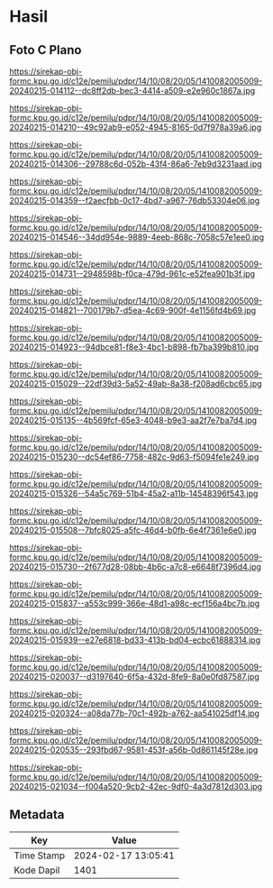 # Hasil

## Foto C Plano

https://sirekap-obj-formc.kpu.go.id/c12e/pemilu/pdpr/14/10/08/20/05/1410082005009-20240215-014112--dc8ff2db-bec3-4414-a509-e2e960c1867a.jpg

https://sirekap-obj-formc.kpu.go.id/c12e/pemilu/pdpr/14/10/08/20/05/1410082005009-20240215-014210--49c92ab9-e052-4945-8165-0d7f978a39a6.jpg

https://sirekap-obj-formc.kpu.go.id/c12e/pemilu/pdpr/14/10/08/20/05/1410082005009-20240215-014306--29788c6d-052b-43f4-86a6-7eb9d3231aad.jpg

https://sirekap-obj-formc.kpu.go.id/c12e/pemilu/pdpr/14/10/08/20/05/1410082005009-20240215-014359--f2aecfbb-0c17-4bd7-a967-76db53304e06.jpg

https://sirekap-obj-formc.kpu.go.id/c12e/pemilu/pdpr/14/10/08/20/05/1410082005009-20240215-014546--34dd954e-9889-4eeb-868c-7058c57e1ee0.jpg

https://sirekap-obj-formc.kpu.go.id/c12e/pemilu/pdpr/14/10/08/20/05/1410082005009-20240215-014731--2948598b-f0ca-479d-961c-e52fea901b3f.jpg

https://sirekap-obj-formc.kpu.go.id/c12e/pemilu/pdpr/14/10/08/20/05/1410082005009-20240215-014821--700179b7-d5ea-4c69-900f-4e1156fd4b69.jpg

https://sirekap-obj-formc.kpu.go.id/c12e/pemilu/pdpr/14/10/08/20/05/1410082005009-20240215-014923--94dbce81-f8e3-4bc1-b898-fb7ba399b810.jpg

https://sirekap-obj-formc.kpu.go.id/c12e/pemilu/pdpr/14/10/08/20/05/1410082005009-20240215-015029--22df39d3-5a52-49ab-8a38-f208ad6cbc65.jpg

https://sirekap-obj-formc.kpu.go.id/c12e/pemilu/pdpr/14/10/08/20/05/1410082005009-20240215-015135--4b569fcf-65e3-4048-b9e3-aa2f7e7ba7d4.jpg

https://sirekap-obj-formc.kpu.go.id/c12e/pemilu/pdpr/14/10/08/20/05/1410082005009-20240215-015230--dc54ef86-7758-482c-9d63-f5094fe1e249.jpg

https://sirekap-obj-formc.kpu.go.id/c12e/pemilu/pdpr/14/10/08/20/05/1410082005009-20240215-015326--54a5c769-51b4-45a2-a11b-14548396f543.jpg

https://sirekap-obj-formc.kpu.go.id/c12e/pemilu/pdpr/14/10/08/20/05/1410082005009-20240215-015508--7bfc8025-a5fc-46d4-b0fb-6e4f7361e6e0.jpg

https://sirekap-obj-formc.kpu.go.id/c12e/pemilu/pdpr/14/10/08/20/05/1410082005009-20240215-015730--2f677d28-08bb-4b6c-a7c8-e6648f7396d4.jpg

https://sirekap-obj-formc.kpu.go.id/c12e/pemilu/pdpr/14/10/08/20/05/1410082005009-20240215-015837--a553c999-366e-48d1-a98c-ecf156a4bc7b.jpg

https://sirekap-obj-formc.kpu.go.id/c12e/pemilu/pdpr/14/10/08/20/05/1410082005009-20240215-015939--e27e6818-bd33-413b-bd04-ecbc61888314.jpg

https://sirekap-obj-formc.kpu.go.id/c12e/pemilu/pdpr/14/10/08/20/05/1410082005009-20240215-020037--d3197640-6f5a-432d-8fe9-8a0e0fd87587.jpg

https://sirekap-obj-formc.kpu.go.id/c12e/pemilu/pdpr/14/10/08/20/05/1410082005009-20240215-020324--a08da77b-70c1-492b-a762-aa541025df14.jpg

https://sirekap-obj-formc.kpu.go.id/c12e/pemilu/pdpr/14/10/08/20/05/1410082005009-20240215-020535--293fbd67-9581-453f-a56b-0d861145f28e.jpg

https://sirekap-obj-formc.kpu.go.id/c12e/pemilu/pdpr/14/10/08/20/05/1410082005009-20240215-021034--f004a520-9cb2-42ec-9df0-4a3d7812d303.jpg


## Metadata

| Key        | Value               |
| ---------- | ------------------- |
| Time Stamp | 2024-02-17 13:05:41 |
| Kode Dapil | 1401                |



